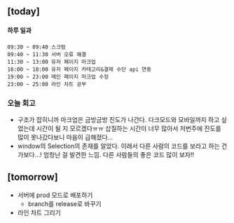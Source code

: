 ## [today]   

#### 하루 일과
```
09:30 ~ 09:40 스크럼
09:40 ~ 11:30 서버 오류 해결
11:30 ~ 13:00 유저 페이지 마크업
16:00 ~ 18:00 유저 페이지 카테고리&결제 수단 api 연동
19:00 ~ 23:00 메인 페이지 마크업 수정
23:00 ~ 25:00 라인 차트 공부
```

### 오늘 회고
* 구조가 잡히니까 마크업은 금방금방 진도가 나간다. 다크모드와 모바일까지 하고 싶었는데 시간이 될 지 모르겠다ㅠㅠ 삽질하는 시간이 너무 많아서 저번주에 진도를 많이 못나갔다보니 마음이 급해졌다...
* window의 Selection의 존재를 알았다. 이래서 다른 사람의 코드를 보라고 하는 건가보다...! 엄청난 걸 발견한 느낌. 다른 사람들의 좋은 코드 많이 보자!!


## [tomorrow]
* 서버에 prod 모드로 배포하기
  * branch를 release로 바꾸기
* 라인 차트 그리기



